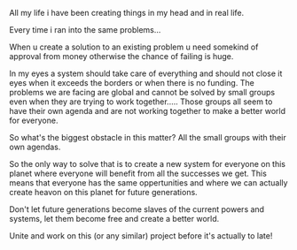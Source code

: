 All my life i have been creating things in my head and in real life.

Every time i ran into the same problems...

When u create a solution to an existing problem u need somekind of approval from money otherwise the chance of failing is huge.

In my eyes a system should take care of everything and should not close it eyes when it exceeds the borders or when there is no funding.
The problems we are facing are global and cannot be solved by small groups even when they are trying to work together.....
Those groups all seem to have their own agenda and are not working together to make a better world for everyone.

So what's the biggest obstacle in this matter? All the small groups with their own agendas.

So the only way to solve that is to create a new system for everyone on this planet where everyone will benefit from all the successes we get.
This means that everyone has the same oppertunities and where we can actually create heavon on this planet for future generations.

Don't let future generations become slaves of the current powers and systems, let them become free and create a better world.

Unite and work on this (or any similar) project before it's actually to late!
